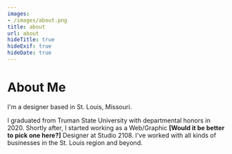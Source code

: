 ```yaml
---
images:
- /images/about.png
title: about
url: about
hideTitle: true
hideExif: true
hideDate: true
---
```


<div align="center">
	<p>
	</p>
</div>

# About Me

I'm a designer based  in St. Louis, Missouri. 

I graduated from Truman State University with departmental honors in 2020.
Shortly after, I started working as a Web/Graphic **[Would it be better to pick
one here?]** Designer at Studio 2108. I've worked with all kinds of businesses in the St. Louis region and beyond.

